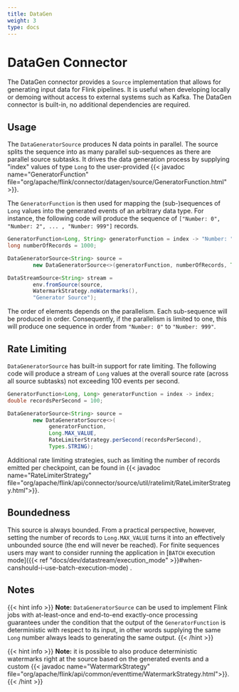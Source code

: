 ```yaml
---
title: DataGen
weight: 3
type: docs
---
```

<!--
Licensed to the Apache Software Foundation (ASF) under one
or more contributor license agreements.  See the NOTICE file
distributed with this work for additional information
regarding copyright ownership.  The ASF licenses this file
to you under the Apache License, Version 2.0 (the
"License"); you may not use this file except in compliance
with the License.  You may obtain a copy of the License at

  http://www.apache.org/licenses/LICENSE-2.0

Unless required by applicable law or agreed to in writing,
software distributed under the License is distributed on an
"AS IS" BASIS, WITHOUT WARRANTIES OR CONDITIONS OF ANY
KIND, either express or implied.  See the License for the
specific language governing permissions and limitations
under the License.
-->

# DataGen Connector

The DataGen connector provides a `Source` implementation that allows for generating input data for
Flink pipelines.
It is useful when developing locally or demoing without access to external systems such as Kafka.
The DataGen connector is built-in, no additional dependencies are required.

Usage
-----

The `DataGeneratorSource` produces N data points in parallel. The source splits the sequence
into as many parallel sub-sequences as there are parallel source subtasks. It drives the data
generation process by supplying "index" values of type `Long` to the user-provided
{{< javadoc name="GeneratorFunction" file="org/apache/flink/connector/datagen/source/GeneratorFunction.html" >}}.

The `GeneratorFunction` is then used for mapping the (sub-)sequences of `Long` values
into the generated events of an arbitrary data type. For instance, the following code will produce the sequence of
`["Number: 0", "Number: 2", ... , "Number: 999"]` records.

```java
GeneratorFunction<Long, String> generatorFunction = index -> "Number: " + index;
long numberOfRecords = 1000;

DataGeneratorSource<String> source =
        new DataGeneratorSource<>(generatorFunction, numberOfRecords, Types.STRING);

DataStreamSource<String> stream =
        env.fromSource(source,
        WatermarkStrategy.noWatermarks(),
        "Generator Source");
```

The order of elements depends on the parallelism. Each sub-sequence will be produced in order.
Consequently, if the parallelism is limited to one, this will produce one sequence in order from
`"Number: 0"` to `"Number: 999"`.

Rate Limiting
-----

`DataGeneratorSource` has built-in support for rate limiting. The following code will produce a stream of
`Long` values at the overall source rate (across all source subtasks) not exceeding 100 events per second.

```java
GeneratorFunction<Long, Long> generatorFunction = index -> index;
double recordsPerSecond = 100;

DataGeneratorSource<String> source =
        new DataGeneratorSource<>(
             generatorFunction,
             Long.MAX_VALUE,
             RateLimiterStrategy.perSecond(recordsPerSecond),
             Types.STRING);
```

Additional rate limiting strategies, such as limiting the number of records emitted per checkpoint, can
be found in {{< javadoc name="RateLimiterStrategy" file="org/apache/flink/api/connector/source/util/ratelimit/RateLimiterStrategy.html">}}.

Boundedness
-----
This source is always bounded. From a practical perspective, however, setting the number of records
to `Long.MAX_VALUE` turns it into an effectively unbounded source (the end will never be reached). For finite sequences users may want to consider running the application in [`BATCH` execution mode]({{< ref "docs/dev/datastream/execution_mode" >}}#when-canshould-i-use-batch-execution-mode)
.

Notes
-----

{{< hint info >}}
**Note:**  `DataGeneratorSource` can be used to implement Flink jobs with at-least-once and
end-to-end exactly-once processing guarantees under the condition that the output of the `GeneratorFunction`
is deterministic with respect to its input, in other words supplying the same `Long` number always
leads to generating the same output.
{{< /hint >}}

{{< hint info >}}
**Note:**  it is possible to also produce deterministic watermarks right at the
source based on the generated events and a custom {{< javadoc name="WatermarkStrategy" file="org/apache/flink/api/common/eventtime/WatermarkStrategy.html">}}.  
{{< /hint >}}



